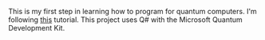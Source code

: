 This is my first step in learning how to program for quantum computers.
I'm following [this](https://docs.microsoft.com/en-us/quantum/quantum-writeaquantumprogram?view=qsharp-preview&tabs=tabid-vs2017) tutorial.
This project uses Q# with the Microsoft Quantum Development Kit.
